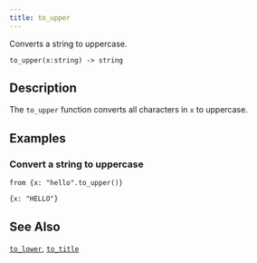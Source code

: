 ```yaml
---
title: to_upper
---
```


Converts a string to uppercase.

```tql
to_upper(x:string) -> string
```

## Description

The `to_upper` function converts all characters in `x` to uppercase.

## Examples

### Convert a string to uppercase

```tql
from {x: "hello".to_upper()}
```

```tql
{x: "HELLO"}
```

## See Also

[`to_lower`](to_lower), [`to_title`](to_title)
